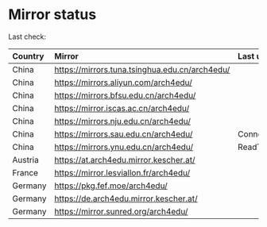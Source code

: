 <script src="./time.js"></script>
# Mirror status
Last check: <script type="text/javascript">localize(1680617902.894881);</script>

|Country|Mirror|Last update|
|:------|:-----|:----------|
|China|https://mirrors.tuna.tsinghua.edu.cn/arch4edu/|<script type="text/javascript">localize(1680577316);</script>|
|China|https://mirrors.aliyun.com/arch4edu/|<script type="text/javascript">localize(1680460050);</script>|
|China|https://mirrors.bfsu.edu.cn/arch4edu/|<script type="text/javascript">localize(1680577316);</script>|
|China|https://mirror.iscas.ac.cn/arch4edu/|<script type="text/javascript">localize(1680577316);</script>|
|China|https://mirrors.nju.edu.cn/arch4edu/|<script type="text/javascript">localize(1680577316);</script>|
|China|https://mirrors.sau.edu.cn/arch4edu/|ConnectionError|
|China|https://mirrors.ynu.edu.cn/arch4edu/|ReadTimeout|
|Austria|https://at.arch4edu.mirror.kescher.at/|<script type="text/javascript">localize(1680577316);</script>|
|France|https://mirror.lesviallon.fr/arch4edu/|<script type="text/javascript">localize(1680577316);</script>|
|Germany|https://pkg.fef.moe/arch4edu/|<script type="text/javascript">localize(1680577316);</script>|
|Germany|https://de.arch4edu.mirror.kescher.at/|<script type="text/javascript">localize(1680577316);</script>|
|Germany|https://mirror.sunred.org/arch4edu/|<script type="text/javascript">localize(1680577316);</script>|

<script src="./tablefilter/tablefilter.js"></script>
<script src="./table.js"></script>